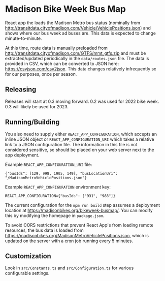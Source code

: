 # Madison Bike Week Bus Map

React app the loads the Madison Metro bus status (nominally
from http://transitdata.cityofmadison.com/Vehicle/VehiclePositions.json) and shows where our bus week ad buses are. This data is expected to change minute-to-minute.

At this time, route data is manually preloaded from http://transitdata.cityofmadison.com/GTFS/mmt_gtfs.zip and must be extracted/updated periodically in the `data/routes.json` file. The data is provided in CSV, which can be converted to JSON here: https://csvjson.com/csv2json. This data changes relatively infrequently so for our purposes, once per season.

## Releasing

Releases will start at 0.3 moving forward. 0.2 was used for 2022 bike week. 0.3 will likely be used for 2023.

## Running/Building

You also need to supply either `REACT_APP_CONFIGURATION`, which accepts an inline JSON object or `REACT_APP_CONFIGURATION_URI` which takes a relative link to a JSON configuration file. The information in this file is not considered sensitive, so should be placed on your web server next to the app deployment.

Example `REACT_APP_CONFIGURATION_URI` file:

```
{"busIds": [129, 998, 1905, 149], "busLocationUri": "/MadisonMetroVehiclePositions.json"}
```

Example `REACT_APP_CONFIGURATION` environment key:

```
REACT_APP_CONFIGURATION={"busIds": ["931", "988"]}
```

The current configuration for the `npm run build` step assumes a deployment location
at https://madisonbikes.org/bikeweek-busmap/. You can modify this by modifying the homepage in `package.json`.

To avoid CORS restrictions that prevent React App's from loading remote resources, the bus data is loaded
from https://madisonbikes.org/MadisonMetroVehiclePositions.json, which is updated on the server with a cron job running
every 5 minutes.

## Customization

Look in `src/Constants.ts` and `src/Configuration.ts` for various configurable settings.
